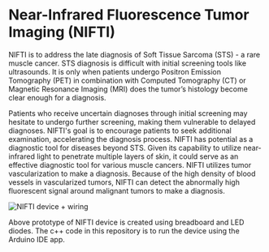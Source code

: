 # Near-Infrared Fluorescence Tumor Imaging (NIFTI)

NIFTI is to address the late diagnosis of Soft Tissue Sarcoma (STS) - a rare muscle cancer. STS diagnosis is difficult with initial screening tools like ultrasounds. It is only when patients undergo Positron Emission Tomography (PET) in combination with Computed Tomography (CT) or Magnetic Resonance Imaging (MRI) does the tumor’s histology become clear enough for a diagnosis.
					
Patients who receive uncertain diagnoses through initial screening may hesitate to undergo further screening, making them vulnerable to delayed diagnoses. NIFTI's goal is to encourage patients to seek additional examination, accelerating the diagnosis process. NIFTI has potential as a diagnostic tool for diseases beyond STS. Given its capability to utilize near-infrared light to penetrate multiple layers of skin, it could serve as an effective diagnostic tool for various muscle cancers. NIFTI utilizes tumor vascularization to make a diagnosis. Because of the high density of blood vessels in vascularized tumors, NIFTI can detect the abnormally high fluorescent signal around malignant tumors to make a diagnosis. 

![NIFTI device + wiring](https://github.com/eugenieC/NIFTI/assets/40417846/a3ebcd3e-6897-4807-ae55-9a48bb422c32)


Above prototype of NIFTI device is created using breadboard and LED diodes. The c++ code in this repository is to run the device using the Arduino IDE app.


